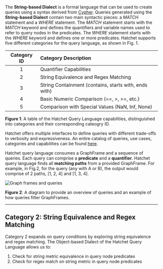 The **String-based Dialect** is a formal language that can be used to create queries using a syntax derived from [Cypher](https://dl.acm.org/doi/10.1145/3183713.3190657). Queries generated using the **String-based Dialect** contain two main syntactic pieces: a *MATCH* statement and a *WHERE* statement. The *MATCH* statement starts with the *MATCH* keyword and defines the quantifiers and variable names used to refer to query nodes in the predicates. The *WHERE* statement starts with the *WHERE* keyword and defines one or more predicates. Hatchet supports five different categories for the query language, as shown in Fig. 1.  

|Category ID|Category Description|
|:---------:|:-------------------|
|1          |Quantifier Capabilities|
|2          |String Equivalence and Regex Matching|
|3          |String Containment (contains, starts with, ends with)|
|4          |Basic Numeric Comparison (==, >, >=, etc.)|
|5          |Comparison with Special Values (NaN, Inf, None)|

**Figure 1**: A table of the Hatchet Query Language capabilities, distinguished into categories and their corresponding cateogry ID.

Hatchet offers multiple interfaces to define queries with different trade-offs to verbosity and expressiveness. An entire catalog of queries, use cases, categories and capabilities can be found [here](https://docs.google.com/spreadsheets/d/1fKNlHmDJdDbnE4jyMcaFqdnw6ZSaexgm33rOcVAj0do/edit#gid=0).

Hatchet query language consumes a GraphFrame and a sequence of queries. Each query can comprise a **predicate** and a **quantifier**. Hatchet query language finds all **matching paths** from a provided GraphFrame. For example, in Fig.2, for the query (any with A or B), the output would comprise of 2 paths, [1, 2, 4] and [1, 3, 4].

![Graph frames and queries](../common/images/hatchet_query_graphframe.png)

**Figure 2**: A diagram to provide an overview of queries and an example of how queries filter GraphFrames.

***

## Category 2: String Equivalence and Regex Matching

Category 2 expands on query conditions by exploring string equivalence and regex matching. The Object-based Dialect of the Hatchet Query Language allows us to:

1. Check for string metric equivalence in query node predicates
2. Check for regex match on string metric in query node predicates